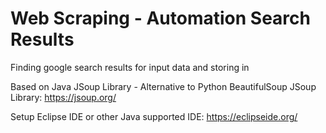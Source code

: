 # Web Scraping - Automation Search Results

Finding google search results for input data and storing in


Based on Java JSoup Library - Alternative to Python BeautifulSoup
JSoup Library: https://jsoup.org/

Setup Eclipse IDE or other Java supported IDE: https://eclipseide.org/


